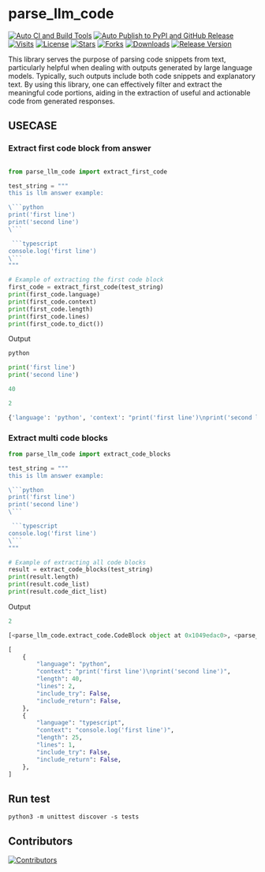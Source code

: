 # parse_llm_code

[![Auto CI and Build Tools](https://github.com/aboutmydreams/parse_llm_code/actions/workflows/ci-test.yml/badge.svg)](https://github.com/aboutmydreams/parse_llm_code/actions/workflows/ci-test.yml)
[![Auto Publish to PyPI and GitHub Release](https://github.com/aboutmydreams/parse_llm_code/actions/workflows/release.yml/badge.svg)](https://github.com/aboutmydreams/parse_llm_code/actions/workflows/release.yml)
[![Visits](https://komarev.com/ghpvc/?username=aboutmydreams&repo=parse_llm_code)](https://github.com/aboutmydreams/parse_llm_code)
[![License](https://img.shields.io/github/license/aboutmydreams/parse_llm_code.svg)](https://github.com/aboutmydreams/parse_llm_code/license)
[![Stars](https://img.shields.io/github/stars/aboutmydreams/parse_llm_code.svg)](https://github.com/aboutmydreams/parse_llm_code/stargazers)
[![Forks](https://img.shields.io/github/forks/aboutmydreams/parse_llm_code.svg)](https://github.com/aboutmydreams/parse_llm_code/network)
[![Downloads](https://pepy.tech/badge/parse_llm_code)](https://pepy.tech/project/parse_llm_code)
[![Release Version](https://img.shields.io/github/release/aboutmydreams/parse_llm_code.svg)](https://github.com/aboutmydreams/parse_llm_code/releases)

This library serves the purpose of parsing code snippets from text, particularly helpful when dealing with outputs generated by large language models. Typically, such outputs include both code snippets and explanatory text. By using this library, one can effectively filter and extract the meaningful code portions, aiding in the extraction of useful and actionable code from generated responses.

## USECASE

### Extract first code block from answer

```python

from parse_llm_code import extract_first_code

test_string = """
this is llm answer example:

\```python
print('first line')
print('second line')
\```

 ```typescript
console.log('first line')
\```
"""

# Example of extracting the first code block
first_code = extract_first_code(test_string)
print(first_code.language)
print(first_code.context)
print(first_code.length)
print(first_code.lines)
print(first_code.to_dict())
```

Output

```python
python

print('first line')
print('second line')

40

2

{'language': 'python', 'context': "print('first line')\nprint('second line')", 'length': 40, 'lines': 2, 'include_try': False, 'include_return': False}
```

### Extract multi code blocks

```python
from parse_llm_code import extract_code_blocks

test_string = """
this is llm answer example:

\```python
print('first line')
print('second line')
\```

 ```typescript
console.log('first line')
\```
"""

# Example of extracting all code blocks
result = extract_code_blocks(test_string)
print(result.length)
print(result.code_list)
print(result.code_dict_list)
```

Output

```python
2

[<parse_llm_code.extract_code.CodeBlock object at 0x1049edac0>, <parse_llm_code.extract_code.CodeBlock object at 0x1049edfd0>]

[
    {
        "language": "python",
        "context": "print('first line')\nprint('second line')",
        "length": 40,
        "lines": 2,
        "include_try": False,
        "include_return": False,
    },
    {
        "language": "typescript",
        "context": "console.log('first line')",
        "length": 25,
        "lines": 1,
        "include_try": False,
        "include_return": False,
    },
]
```

## Run test

`python3 -m unittest discover -s tests`

## Contributors

[![Contributors](https://img.shields.io/github/contributors/aboutmydreams/parse_llm_code.svg)](https://github.com/aboutmydreams/parse_llm_code/graphs/contributors)

